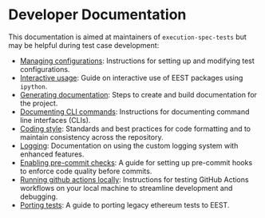 # Developer Documentation

This documentation is aimed at maintainers of `execution-spec-tests` but may be helpful during test case development:

- [Managing configurations](./configurations.md): Instructions for setting up and modifying test configurations.
- [Interactive usage](./interactive_usage.md): Guide on interactive use of EEST packages using `ipython`.
- [Generating documentation](./docs.md): Steps to create and build documentation for the project.
- [Documenting CLI commands](./documenting_clis.md): Instructions for documenting command line interfaces (CLIs).
- [Coding style](./coding_style.md): Standards and best practices for code formatting and to maintain consistency across the repository.
- [Logging](./logging.md): Documentation on using the custom logging system with enhanced features.
- [Enabling pre-commit checks](./precommit.md): A guide for setting up pre-commit hooks to enforce code quality before commits.
- [Running github actions locally](./test_actions_locally.md): Instructions for testing GitHub Actions workflows on your local machine to streamline development and debugging.
- [Porting tests](./porting_legacy_tests.md): A guide to porting legacy ethereum tests to EEST.
